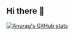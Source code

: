 ## Hi there 👋

[![Anurag's GitHub stats](https://github-readme-stats.vercel.app/api?username=johnm3398)](https://github.com/johnm3398/github-readme-stats)

<!--
**johnm3398/johnm3398** is a ✨ _special_ ✨ repository because its `README.md` (this file) appears on your GitHub profile.

Here are some ideas to get you started:

- 🔭 I’m currently working on ...
- 🌱 I’m currently learning ...
- 👯 I’m looking to collaborate on ...
- 🤔 I’m looking for help with ...
- 💬 Ask me about ...
- 📫 How to reach me: ...
- 😄 Pronouns: ...
- ⚡ Fun fact: ...
-->
